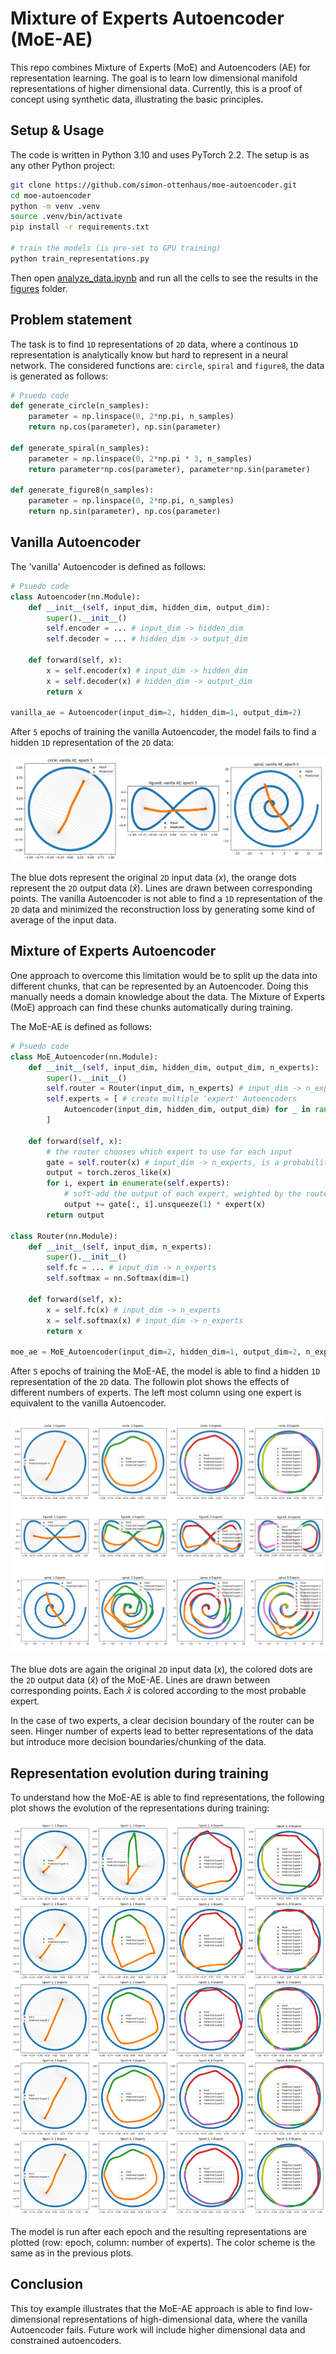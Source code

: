 # Mixture of Experts Autoencoder (MoE-AE)

This repo combines Mixture of Experts (MoE) and Autoencoders (AE) for representation learning.
The goal is to learn low dimensional manifold representations of higher dimensional data.
Currently, this is a proof of concept using synthetic data, illustrating the basic principles.

## Setup & Usage

The code is written in Python 3.10 and uses PyTorch 2.2. The setup is as any other Python project:

```bash
git clone https://github.com/simon-ottenhaus/moe-autoencoder.git
cd moe-autoencoder
python -m venv .venv
source .venv/bin/activate
pip install -r requirements.txt

# train the models (is pre-set to GPU training)
python train_representations.py
```

Then open [analyze_data.ipynb](analyze_data.ipynb) and run all the cells to see the results in the [figures](figures) folder.

## Problem statement

The task is to find `1D` representations of `2D` data, where a continous `1D` representation is analytically know but hard to represent in a neural network.
The considered functions are: `circle`, `spiral` and `figure8`, the data is generated as follows:

```python
# Psuedo code
def generate_circle(n_samples):
    parameter = np.linspace(0, 2*np.pi, n_samples)
    return np.cos(parameter), np.sin(parameter)

def generate_spiral(n_samples):
    parameter = np.linspace(0, 2*np.pi * 3, n_samples)
    return parameter*np.cos(parameter), parameter*np.sin(parameter)

def generate_figure8(n_samples):
    parameter = np.linspace(0, 2*np.pi, n_samples)
    return np.sin(parameter), np.cos(parameter)
```

## Vanilla Autoencoder

The 'vanilla' Autoencoder is defined as follows:

```python
# Psuedo code
class Autoencoder(nn.Module):
    def __init__(self, input_dim, hidden_dim, output_dim):
        super().__init__()
        self.encoder = ... # input_dim -> hidden_dim
        self.decoder = ... # hidden_dim -> output_dim

    def forward(self, x):
        x = self.encoder(x) # input_dim -> hidden_dim
        x = self.decoder(x) # hidden_dim -> output_dim
        return x

vanilla_ae = Autoencoder(input_dim=2, hidden_dim=1, output_dim=2)
```

After `5` epochs of training the vanilla Autoencoder, the model fails to find a hidden `1D` representation of the `2D` data:

![Vanilla AE representations](figures/vanilla_approach.png)

The blue dots represent the original `2D` input data ($x$), the orange dots represent the `2D` output data ($\hat{x}$). Lines are drawn between corresponding points.
The vanilla Autoencoder is not able to find a `1D` representation of the `2D` data and minimized the reconstruction loss by generating some kind of average of the input data.

## Mixture of Experts Autoencoder

One approach to overcome this limitation would be to split up the data into different chunks, that can be represented by an Autoencoder. Doing this manually needs a domain knowledge about the data.
The Mixture of Experts (MoE) approach can find these chunks automatically during training.

The MoE-AE is defined as follows:

```python
# Psuedo code
class MoE_Autoencoder(nn.Module):
    def __init__(self, input_dim, hidden_dim, output_dim, n_experts):
        super().__init__()
        self.router = Router(input_dim, n_experts) # input_dim -> n_experts
        self.experts = [ # create multiple 'expert' Autoencoders
            Autoencoder(input_dim, hidden_dim, output_dim) for _ in range(n_experts)
        ]

    def forward(self, x):
        # the router chooses which expert to use for each input
        gate = self.router(x) # input_dim -> n_experts, is a probability distribution
        output = torch.zeros_like(x)
        for i, expert in enumerate(self.experts):
            # soft-add the output of each expert, weighted by the router
            output += gate[:, i].unsqueeze(1) * expert(x) 
        return output

class Router(nn.Module):
    def __init__(self, input_dim, n_experts):
        super().__init__()
        self.fc = ... # input_dim -> n_experts
        self.softmax = nn.Softmax(dim=1)

    def forward(self, x):
        x = self.fc(x) # input_dim -> n_experts
        x = self.softmax(x) # input_dim -> n_experts
        return x

moe_ae = MoE_Autoencoder(input_dim=2, hidden_dim=1, output_dim=2, n_experts=...)
```

After `5` epochs of training the MoE-AE, the model is able to find a hidden `1D` representation of the `2D` data. The followin plot shows the effects of different numbers of experts. The left most column using one expert is equivalent to the vanilla Autoencoder.

![MoE-AE representations](figures/gridplot-functions.png)

The blue dots are again the original `2D` input data ($x$), the colored dots are the `2D` output data ($\hat{x}$) of the MoE-AE. Lines are drawn between corresponding points. Each $\hat{x}$ is colored according to the most probable expert.

In the case of two experts, a clear decision boundary of the router can be seen. Hinger number of experts lead to better representations of the data but introduce more decision boundaries/chunking of the data.

## Representation evolution during training

To understand how the MoE-AE is able to find representations, the following plot shows the evolution of the representations during training:

![alt text](figures/gridplot-circles.png)

The model is run after each epoch and the resulting representations are plotted (row: epoch, column: number of experts). The color scheme is the same as in the previous plots.

## Conclusion

This toy example illustrates that the MoE-AE approach is able to find low-dimensional representations of high-dimensional data, where the vanilla Autoencoder fails. Future work will include higher dimensional data and constrained autoencoders.